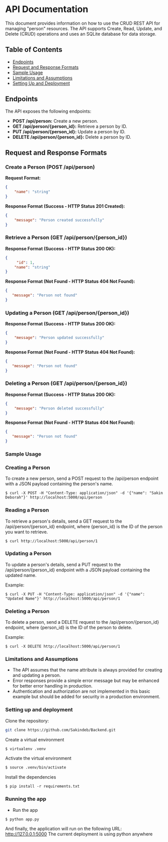
# API Documentation

This document provides information on how to use the CRUD REST API for managing "person" resources. The API supports Create, Read, Update, and Delete (CRUD) operations and uses an SQLite database for data storage.

## Table of Contents

- [Endpoints](#endpoints)
- [Request and Response Formats](#request-and-response-formats)
- [Sample Usage](#sample-usage)
- [Limitations and Assumptions](#limitations-and-assumptions)
- [Setting Up and Deployment](#setting-up-and-deployment)

## Endpoints

The API exposes the following endpoints:

- **POST /api/person:** Create a new person.
- **GET /api/person/{person_id}:** Retrieve a person by ID.
- **PUT /api/person/{person_id}:** Update a person by ID.
- **DELETE /api/person/{person_id}:** Delete a person by ID.

## Request and Response Formats

### Create a Person (POST /api/person)

**Request Format:**

```json
{
    "name": "string"
}
```
**Response Format (Success - HTTP Status 201 Created):**
```json
{
    "message": "Person created successfully"
}
```

### Retrieve a Person (GET /api/person/{person_id})
**Response Format (Success - HTTP Status 200 OK):**
```json
{
     "id": 1,
    "name": "string"
}
```

**Response Format (Not Found - HTTP Status 404 Not Found):**

```json
{
   "message": "Person not found"
}
```
### Updating a Person (GET /api/person/{person_id})




**Response Format (Success - HTTP Status 200 OK):**
```json
{
    "message": "Person updated successfully"
}
```

**Response Format (Not Found - HTTP Status 404 Not Found):**
```json
{
   "message": "Person not found"
}
```

### Deleting a Person (GET /api/person/{person_id})


**Response Format (Success - HTTP Status 200 OK):**
```json
{
    "message": "Person deleted successfully"
}
```

**Response Format (Not Found - HTTP Status 404 Not Found):**
```json
{
   "message": "Person not found"
}
```



### Sample Usage

### Creating a Person
To create a new person, send a POST request to the /api/person endpoint with a JSON payload containing the person's name.
```
$ curl -X POST -H "Content-Type: application/json" -d '{"name": "Sakin Deborah"}' http://localhost:5000/api/person

```
### Reading a Person
To retrieve a person's details, send a GET request to the /api/person/{person_id} endpoint, where {person_id} is the ID of the person you want to retrieve.
```
$ curl http://localhost:5000/api/person/1

```
### Updating a Person
To update a person's details, send a PUT request to the /api/person/{person_id} endpoint with a JSON payload containing the updated name.

Example:
```
$ curl -X PUT -H "Content-Type: application/json" -d '{"name": "Updated Name"}' http://localhost:5000/api/person/1

```
### Deleting a Person
To delete a person, send a DELETE request to the /api/person/{person_id} endpoint, where {person_id} is the ID of the person to delete.

Example:
```
$ curl -X DELETE http://localhost:5000/api/person/1

```

### Limitations and Assumptions
- The API assumes that the name attribute is always provided for creating and updating a person.
- Error responses provide a simple error message but may be enhanced for better error handling in production.
- Authentication and authorization are not implemented in this basic example but should be added for security in a production environment.


### Setting up and deployment
 Clone the repository:

   ```bash
   git clone https://github.com/Sakindeb/Backend.git

```
Create a virtual environment
```bash
$ virtualenv .venv
```

 Activate the virtual environment
```bash
$ source .venv/bin/activate
```

 Install the dependencies
```
$ pip install -r requirements.txt
```
### Running the app
* Run the app
```
$ python app.py
```

And finally, the application will run on the following URL: http://127.0.0.1:5000
The current deployment is using python anywhere










